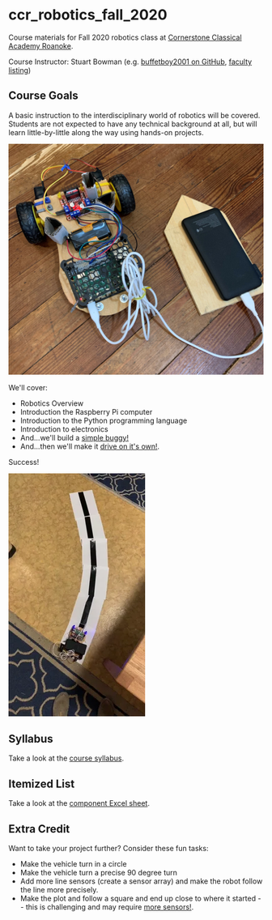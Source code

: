 # ccr_robotics_fall_2020

Course materials for Fall 2020 robotics class at [Cornerstone Classical Academy Roanoke](https://cornerstoneclassicalroanoke.org/).

Course Instructor: Stuart Bowman (e.g. [buffetboy2001 on GitHub](https://github.com/buffetboy2001), [faculty listing](https://cornerstoneclassicalroanoke.org/stuart-bowman))

## Course Goals

A basic instruction to the interdisciplinary world of robotics will be covered. Students are not expected to have any technical background at all, but will learn little-by-little along the way using hands-on projects.

![](resources/pics/vehicle_battery_on_floor.jpg)

We'll cover:

* Robotics Overview
* Introduction the Raspberry Pi computer
* Introduction to the Python programming language
* Introduction to electronics
* And...we'll build a [simple buggy!](https://projects.raspberrypi.org/en/projects/build-a-buggy)
* And...then we'll make it [drive on it's own!](https://projects.raspberrypi.org/en/projects/rpi-python-line-following).

Success!

![](resources/pics/movie_as_gif.webp)

## Syllabus

Take a look at the [course syllabus](./resources/syllabus.md).

## Itemized List

Take a look at the [component Excel sheet](./resources/component_sheet.xlsx).

## Extra Credit

Want to take your project further? Consider these fun tasks:

* Make the vehicle turn in a circle
* Make the vehicle turn a precise 90 degree turn
* Add more line sensors (create a sensor array) and make the robot follow the line more precisely.
* Make the plot and follow a square and end up close to where it started -- this is challenging and may require [more sensors!](https://www.raspberrypi.org/products/sense-hat/).
